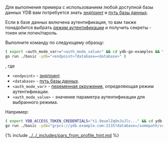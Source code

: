 Для выполнения примера с использованием любой доступной базы данных YDB вам потребуется знать [эндпоинт](../../../../../concepts/connect.md#endpoint) и [путь базы данных](../../../../../concepts/connect.md#database).

Если в базе данных включена аутентификация, то вам также понадобится выбрать [режим аутентификации](../../../../../concepts/connect.md#auth-modes) и получить секреты - токен или логин/пароль.

Выполните команду по следующему образцу:

``` bash
( export <auth_mode_var>="<auth_mode_value>" && cd ydb-go-examples && \
go run ./basic -ydb="<endpoint>?database=<database>" )
```

, где

- `<endpoint>` - [эндпоинт](../../../../../concepts/connect.md#endpoint).
- `<database>` - [путь базы данных](../../../../../concepts/connect.md#database).
- `<auth_mode_var`> - [переменная окружения](../../../auth.md#env), определяющая режим аутентификации.
- `<auth_mode_value>` - значение параметра аутентификации для выбранного режима.

Например:

``` bash
( export YDB_ACCESS_TOKEN_CREDENTIALS="t1.9euelZqOnJuJlc..." && cd ydb-go-examples && \
go run ./basic -ydb="grpcs://ydb.example.com:2135?database=/somepath/somelocation" )
```

{% include [../../_includes/pars_from_profile_hint.md](../../_includes/pars_from_profile_hint.md) %}